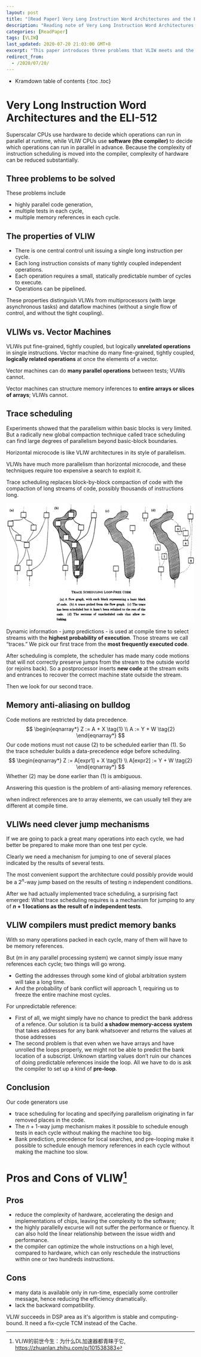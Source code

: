 ```yaml
---
layout: post
title: "[Read Paper] Very Long Instruction Word Architectures and the ELI-512"
description: "Reading note of Very Long Instruction Word Architectures and the ELI-512"
categories: [ReadPaper]
tags: [VLIW]
last_updated: 2020-07-20 21:03:00 GMT+8
excerpt: "This paper introduces three problems that VLIW meets and the corresponding possible solutions. I also posts the pros and cons of VLIW."
redirect_from:
  - /2020/07/20/
---
```


* Kramdown table of contents
{:toc .toc}
# Very Long Instruction Word Architectures and the ELI-512

Superscalar CPUs use hardware to decide which operations can run in parallel at runtime, while VLIW CPUs use **software (the compiler)** to decide which operations can run in parallel in advance. Because the complexity of instruction scheduling is moved into the compiler, complexity of hardware can be reduced substantially.

## Three problems to be solved

These problems include 

+ highly parallel code generation, 
+ multiple tests in each cycle, 
+ multiple memory references in each cycle.

## The properties of VLIW

+ There is one central control unit issuing a single long instruction per cycle.
+ Each long instruction consists of many tightly coupled independent operations. 
+ Each operation requires a small, statically predictable number of cycles to execute.
+ Operations can be pipelined. 

These properties distinguish VLlWs from multiprocessors (with large asynchronous tasks) and dataflow machines (without a single flow of control, and without the tight coupling).

## VLIWs vs. Vector Machines

VLIWs put fine-grained, tightly coupled, but logically **unrelated operations** in single instructions. Vector machine do many fine-grained, tightly coupled, **logically related operations** at once the elements of a vector.

Vector machines can do **many parallel operations** between tests; VUWs cannot.

Vector machines can structure memory inferences to **entire arrays or slices of arrays**; VLIWs cannot.

## Trace scheduling

Experiments showed that the parallelism within basic blocks is very limited. But a radically new global compaction technique called trace scheduling can find large degrees of parallelism beyond basic-block boundaries.

Horizontal microcode is like VLIW architectures in its style of parallelism. 

VLlWs have much more parallelism than horizontal microcode, and these techniques require too expensive a search to exploit it.

Trace scheduling replaces block-by-block compaction of code with the compaction of long streams of code, possibly thousands of instructions long.

<img src="https://raw.githubusercontent.com/SingularityKChen/PicUpload/master/img/20200720194841.png" alt="TRACE SCHEDULING LOOP-FREE CODE" style="zoom:50%;" />

Dynamic information - jump predictions - is used at compile time to select streams with the **highest probability of execution**. Those streams we call “traces.” We pick our first trace from the **most frequently executed code**. 

After scheduling is complete, the scheduler has made many code motions that will not correctly preserve jumps from the stream to the outside world (or rejoins back). So a postprocessor inserts **new code** at the stream exits and entrances to recover the correct machine state outside the stream.

Then we look for our second trace.

## Memory anti-aliasing on bulldog

Code motions are restricted by data precedence.
$$
\begin{eqnarray*}
Z := A + X \tag{1}
\\
A := Y + W \tag{2}
\end{eqnarray*}
$$
Our code motions must not cause $(2)$ to be scheduled earlier than $(1)$. So the trace scheduler builds a data-precedence edge before scheduling.
$$
\begin{eqnarray*}
Z := A[expr1] + X \tag{1}
\\
A[expr2] := Y + W \tag{2}
\end{eqnarray*}
$$
Whether $(2)$ may be done earlier than $(1)$ is ambiguous.

Answering this question is the problem of anti-aliasing memory references.

when indirect references are to array elements, we can usually tell they are different at compile time.

## VLIWs need clever jump mechanisms

If we are going to pack a great many operations into each cycle, we had better be prepared to make more than one test per cycle.

Clearly we need a mechanism for jumping to one of several places indicated by the results of several tests.

The most convenient support the architecture could possibly provide would be a $2^n$-way jump based on the results of testing $n$ independent conditions.

After we had actually implemented trace scheduling, a surprising fact emerged: What trace scheduling requires is a mechanism for jumping to any of **$n+1$ locations as the result of $n$ independent tests**.

## VLIW compilers must predict memory banks

With so many operations packed in each cycle, many of them will have to be memory references. 

But (m in any parallel processing system) we cannot simply issue many references each cycle; two things will go wrong. 

+ Getting the addresses through some kind of global arbitration system will take a long time. 
+ And the probability of bank conflict will approach 1, requiring us to freeze the entire machine most cycles.

For unpredictable reference:

+ First of all, we might simply have no chance to predict the bank address of a refence. Our solution is ta build **a shadow memory-access system** that takes addresses for any bank whatsoever and returns the values at those addresses
+ The second problem is that even when we have arrays and have unrolled the loops properly, we might not be able to predict the bank location of a subscript. Unknown starting values don’t ruin our chances of doing predictable references inside the loop. All we have to do is ask the compiler to set up a kind of **pre-loop**. 

## Conclusion

Our code generators use 

+ trace scheduling for locating and specifying parallelism originating in far removed places in the code. 
+ The $n+1$-way jump mechanism makes it possible to schedule enough tests in each cycle without making the machine too big. 
+ Bank prediction, precedence for local searches, and pre-looping make it possible to schedule enough memory references in each cycle without making the machine too slow.

# Pros and Cons of VLIW[^1]

## Pros

+ reduce the complexity of hardware, accelerating the design and implementations of chips, leaving the complexity to the software;
+ the highly parallelly excurse will not suffer the performance or fluency. It can also hold the linear relationship between the issue width and performance.
+ the compiler can optimize the whole instructions on a high level, compared to hardware, which can only reschedule the instructions within one or two hundreds instructions.

## Cons

+ many data is available only in run-time, especially some controller message, hence reducing the efficiency dramatically.
+ lack the backward compatibility.

VLIW succeeds in DSP area as it's algorithm is stable and computing-bound. It need a fix-cycle TCM instead of the Cache.

[^1]: VLIW的前世今生：为什么DL加速器都青睐于它, https://zhuanlan.zhihu.com/p/101538383